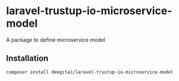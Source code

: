 # laravel-trustup-io-microservice-model
A package to define microservice model

## Installation
```shell
composer install deegital/laravel-trustup-io-microservice-model
```
